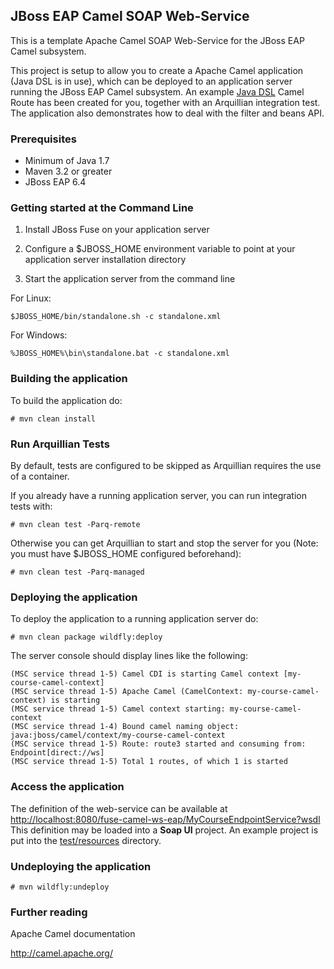 ## JBoss EAP Camel SOAP Web-Service

This is a template Apache Camel SOAP Web-Service for the JBoss EAP Camel subsystem. 

This project is setup to allow you to create a Apache Camel application (Java DSL is in use), which can be deployed to an 
application server running the JBoss EAP Camel subsystem. An example 
[Java DSL](src/main/java/lv/jbossfuse/course/ws/MyCourseCamelContextBuilder.java) Camel Route has been created for you, together
with an Arquillian integration test. The application also demonstrates how to deal with the filter and beans API.


### Prerequisites

* Minimum of Java 1.7
* Maven 3.2 or greater
* JBoss EAP 6.4


### Getting started at the Command Line

1. Install JBoss Fuse on your application server

2. Configure a $JBOSS_HOME environment variable to point at your application server installation directory

3. Start the application server from the command line

For Linux:
```
$JBOSS_HOME/bin/standalone.sh -c standalone.xml
```

For Windows:
```
%JBOSS_HOME%\bin\standalone.bat -c standalone.xml
```


### Building the application

To build the application do:

```
# mvn clean install
```


### Run Arquillian Tests
    
By default, tests are configured to be skipped as Arquillian requires the use of a container.

If you already have a running application server, you can run integration tests with:

```
# mvn clean test -Parq-remote
```

Otherwise you can get Arquillian to start and stop the server for you (Note: you must have $JBOSS_HOME configured beforehand):

```
# mvn clean test -Parq-managed
```


### Deploying the application

To deploy the application to a running application server do:

```
# mvn clean package wildfly:deploy
```

The server console should display lines like the following:

```
(MSC service thread 1-5) Camel CDI is starting Camel context [my-course-camel-context]
(MSC service thread 1-5) Apache Camel (CamelContext: my-course-camel-context) is starting
(MSC service thread 1-5) Camel context starting: my-course-camel-context
(MSC service thread 1-4) Bound camel naming object: java:jboss/camel/context/my-course-camel-context
(MSC service thread 1-5) Route: route3 started and consuming from: Endpoint[direct://ws]
(MSC service thread 1-5) Total 1 routes, of which 1 is started
```


### Access the application

The definition of the web-service can be available at <http://localhost:8080/fuse-camel-ws-eap/MyCourseEndpointService?wsdl>
This definition may be loaded into a **Soap UI** project. An example project is put into the 
[test/resources](src/test/resources/MyCourseEndpointService-soapui-project.xml) directory.


### Undeploying the application

```
# mvn wildfly:undeploy
```


### Further reading

Apache Camel documentation

http://camel.apache.org/
